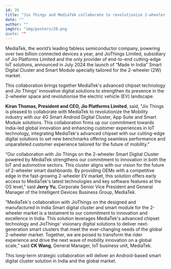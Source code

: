 ```yaml
---
id: 28
title: "Jio Things and MediaTek collaborate to revolutionize 2-wheeler industry"
date: ""
author: ""
imgSrc: "img/posters/28.png
quote: ""
---
```



MediaTek, the world’s leading fabless semiconductor company, powering over two billion connected devices a year, and JioThings Limited, subsidiary of Jio Platforms Limited and the only provider of end-to-end cutting-edge IoT solutions, announced in July 2024 the launch of “Made in India” Smart Digital Cluster and Smart Module specially tailored for the 2-wheeler (2W) market.

This collaboration brings together MediaTek's advanced chipset technology and Jio Things' innovative digital solutions to strengthen its presence in the 2-wheeler space and revolutionise the electric vehicle (EV) landscape.

**Kiran Thomas, President and CEO, Jio Platforms Limited**, said, "Jio Things is pleased to collaborate with MediaTek to revolutionize the Mobility industry with our 4G Smart Android Digital Cluster, App Suite and Smart Module solutions. This collaboration firms up our commitment towards India-led global innovation and enhancing customer experiences in IoT technology, integrating MediaTek's advanced chipset with our cutting-edge digital solutions to set new benchmarks offering seamless performance and unparalleled customer experience tailored for the future of mobility.”

“Our collaboration with Jio Things on the 2-wheeler Smart Digital Cluster powered by MediaTek strengthens our commitment to innovation in both the IoT and automotive sectors. This cluster aligns with our vision for the future of 2-wheeler smart dashboards. By providing OEMs with a competitive edge in the fast-growing 2-wheeler EV market, this solution offers early access to MediaTek's latest technologies and key software features at the OS level,” said **Jerry Yu**, Corporate Senior Vice President and General Manager of the Intelligent Devices Business Group, MediaTek.

“MediaTek's collaboration with JioThings on the designed and manufactured in India Smart digital cluster and smart module for the 2-wheeler market is a testament to our commitment to innovation and excellence in India. This solution leverages MediaTek's advanced chipset technology and JioThings' visionary digital solutions to deliver next-generation smart clusters that meet the ever-changing needs of the global 2-wheeler market. Together, we are poised to transform the rider experience and drive the next wave of mobility innovation on a global scale,” said **CK Wang**, General Manager, IoT business unit, MediaTek.

This long-term strategic collaboration will deliver an Android-based smart digital cluster solution in India and the global market.